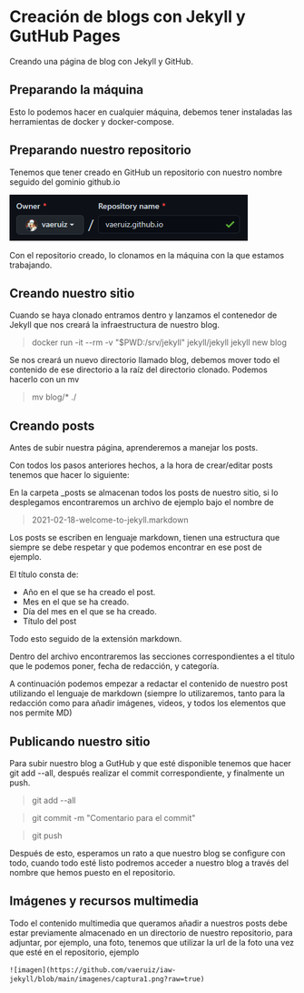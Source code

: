 # Creación de blogs con Jekyll y GutHub Pages

Creando una página de blog con Jekyll y GitHub.

## Preparando la máquina

Esto lo podemos hacer en cualquier máquina, debemos tener instaladas las herramientas de docker y docker-compose.

## Preparando nuestro repositorio

Tenemos que tener creado en GitHub un repositorio con nuestro nombre seguido del gominio github.io

![captura1](https://github.com/vaeruiz/iaw-jekyll/blob/main/imagenes/captura1.png?raw=true)

Con el repositorio creado, lo clonamos en la máquina con la que estamos trabajando.

## Creando nuestro sitio

Cuando se haya clonado entramos dentro y lanzamos el contenedor de Jekyll que nos creará la infraestructura de nuestro blog.

> docker run -it --rm -v "$PWD:/srv/jekyll" jekyll/jekyll jekyll new blog

Se nos creará un nuevo directorio llamado blog, debemos mover todo el contenido de ese directorio a la raíz del directorio clonado. Podemos hacerlo con un mv

> mv blog/* ./

## Creando posts

Antes de subir nuestra página, aprenderemos a manejar los posts.

Con todos los pasos anteriores hechos, a la hora de crear/editar posts tenemos que hacer lo siguiente:

En la carpeta _posts se almacenan todos los posts de nuestro sitio, si lo desplegamos encontraremos un archivo de ejemplo bajo el nombre de

>2021-02-18-welcome-to-jekyll.markdown

Los posts se escriben en lenguaje markdown, tienen una estructura que siempre se debe respetar y que podemos encontrar en ese post de ejemplo.

El título consta de:

- Año en el que se ha creado el post.
- Mes en el que se ha creado.
- Día del mes en el que se ha creado.
- Título del post

Todo esto seguido de la extensión markdown.

Dentro del archivo encontraremos las secciones correspondientes a el título que le podemos poner, fecha de redacción, y categoría.

A continuación podemos empezar a redactar el contenido de nuestro post utilizando el lenguaje de markdown (siempre lo utilizaremos, tanto para la redacción como para añadir imágenes, videos, y todos los elementos que nos permite MD)

## Publicando nuestro sitio

Para subir nuestro blog a GutHub y que esté disponible tenemos que hacer git add --all, después realizar el commit correspondiente, y finalmente un push.

>git add --all

>git commit -m "Comentario para el commit"

>git push

Después de esto, esperamos un rato a que nuestro blog se configure con todo, cuando todo esté listo podremos acceder a nuestro blog a través del nombre que hemos puesto en el repositorio.

## Imágenes y recursos multimedia

Todo el contenido multimedia que queramos añadir a nuestros posts debe estar previamente almacenado en un directorio de nuestro repositorio, para adjuntar, por ejemplo, una foto, tenemos que utilizar la url de la foto una vez que esté en el repositorio, ejemplo 

```
![imagen](https://github.com/vaeruiz/iaw-jekyll/blob/main/imagenes/captura1.png?raw=true)
```

